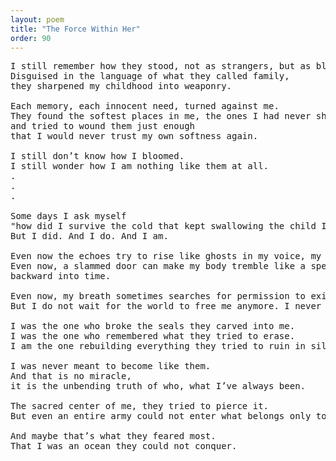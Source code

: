 ```yaml
---
layout: poem
title: "The Force Within Her"
order: 90
---
```


<pre>
I still remember how they stood, not as strangers, but as blood.
Disguised in the language of what they called family, 
they sharpened my childhood into weaponry.

Each memory, each innocent need, turned against me.
They found the softest places in me, the ones I had never shown, 
and tried to wound them just enough 
that I would never trust my own softness again.

I still don’t know how I bloomed. 
I still wonder how I am nothing like them at all.
.
.
.

Some days I ask myself 
"how did I survive the cold that kept swallowing the child I was every hour of every year?"
But I did. And I do. And I am.

Even now the echoes try to rise like ghosts in my voice, my skin, my bones. 
Even now, a slammed door can make my body tremble like a spell cast
backward into time.

Even now, my breath sometimes searches for permission to exist.
But I do not wait for the world to free me anymore. I never did.

I was the one who broke the seals they carved into me. 
I was the one who remembered what they tried to erase. 
I am the one rebuilding everything they tried to ruin in silence.

I was never meant to become like them. 
And that is no miracle, 
it is the unbending truth of who, what I’ve always been.

The sacred center of me, they tried to pierce it. 
But even an entire army could not enter what belongs only to me.

And maybe that’s what they feared most.
That I was an ocean they could not conquer.
</pre>
